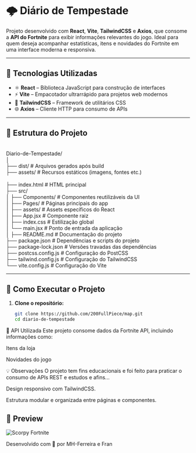 # 🌩️ Diário de Tempestade

Projeto desenvolvido com **React**, **Vite**, **TailwindCSS** e **Axios**, que consome a **API do Fortnite** para exibir informações relevantes do jogo. Ideal para quem deseja acompanhar estatísticas, itens e novidades do Fortnite em uma interface moderna e responsiva.

---

## 🧰 Tecnologias Utilizadas

- ⚛️ **React** – Biblioteca JavaScript para construção de interfaces
- ⚡ **Vite** – Empacotador ultrarrápido para projetos web modernos
- 🎨 **TailwindCSS** – Framework de utilitários CSS
- 🌐 **Axios** – Cliente HTTP para consumo de APIs

---

## 📁 Estrutura do Projeto
<br>
Diario-de-Tempestade/
<br>
│
<br>
├── dist/ # Arquivos gerados após build
<br>
├── assets/ # Recursos estáticos (imagens, fontes etc.)<br>
<br>
├── index.html # HTML principal
<br>
├── src/
<br>
│ ├── Components/ # Componentes reutilizáveis da UI
<br>
│ ├── Pages/ # Páginas principais do app
<br>
│ ├── assets/ # Assets específicos do React
<br>
│ ├── App.jsx # Componente raiz
<br>
│ ├── index.css # Estilização global
<br>
│ └── main.jsx # Ponto de entrada da aplicação
<br>
│
├── README.md # Documentação do projeto
<br>
├── package.json # Dependências e scripts do projeto
<br>
├── package-lock.json # Versões travadas das dependências
<br>
├── postcss.config.js # Configuração do PostCSS
<br>
├── tailwind.config.js # Configuração do TailwindCSS
<br>
└── vite.config.js # Configuração do Vite
<br>


---

## 🚀 Como Executar o Projeto

1. **Clone o repositório:**
   ```bash
   git clone https://github.com/200FullPiece/map.git
   cd diario-de-tempestade

🔗 API Utilizada
Este projeto consome dados da Fortnite API, incluindo informações como:

Itens da loja

Novidades do jogo

💡 Observações
O projeto tem fins educacionais e foi feito para praticar o consumo de APIs REST e estudos e afins...

Design responsivo com TailwindCSS.

Estrutura modular e organizada entre páginas e componentes.

## 📸 Preview

![Scorpy Fortnite](https://media.tenor.com/JIlyiCzfyuQAAAAM/scorpy-fortnite-scorpy.gif)





Desenvolvido com 💙 por MH-Ferreira e Fran

